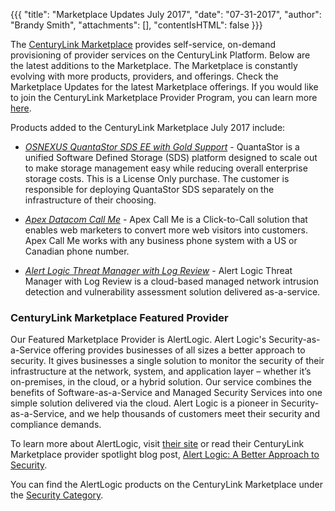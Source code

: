 {{{
"title": "Marketplace Updates July 2017",
"date": "07-31-2017",
"author": "Brandy Smith",
"attachments": [],
"contentIsHTML": false
}}}

The [CenturyLink Marketplace](https://www.ctl.io/marketplace/) provides self-service, on-demand provisioning of provider services on the CenturyLink Platform. Below are the latest additions to the Marketplace.
The Marketplace is constantly evolving with more products, providers, and offerings. Check the Marketplace Updates for the latest Marketplace offerings. If you would like to join the CenturyLink Marketplace Provider Program, you can learn more [here](https://www.ctl.io/marketplace-program/).

Products added to the CenturyLink Marketplace July 2017 include:


* [*OSNEXUS QuantaStor SDS EE with Gold Support*](https://www.ctl.io/marketplace/partner/ZV5T/product/QuantaStor%20SDS%20with%20Gold%20Support%20%20%28License%20Only%29/) - QuantaStor is a unified Software Defined Storage (SDS) platform designed to scale out to make storage management easy while reducing overall enterprise storage costs. This is a License Only purchase. The customer is responsible for deploying QuantaStor SDS separately on the infrastructure of their choosing.

* [*Apex Datacom Call Me*](https://www.ctl.io/marketplace/partner/APEX/product/Call%20Me%20Express/) - Apex Call Me is a Click-to-Call solution that enables web marketers to convert more web visitors into customers. Apex Call Me works with any business phone system with a US or Canadian phone number.

* [*Alert Logic Threat Manager with Log Review*](https://www.ctl.io/marketplace/partner/PST/product/Alert%20Logic%20Log%20Manager%20with%20Log%20Review/) - Alert Logic Threat Manager with Log Review is a cloud-based managed network intrusion detection and vulnerability assessment solution delivered as-a-service.


### CenturyLink Marketplace Featured Provider

Our Featured Marketplace Provider is AlertLogic. Alert Logic's Security-as-a-Service offering provides businesses of all sizes a better approach to security. It gives businesses a single solution to monitor the security of their infrastructure at the network, system, and application layer – whether it’s on-premises, in the cloud, or a hybrid solution. Our service combines the benefits of Software-as-a-Service and Managed Security Services into one simple solution delivered via the cloud. Alert Logic is a pioneer in Security-as-a-Service, and we help thousands of customers meet their security and compliance demands.

To learn more about AlertLogic, visit [their site](https://www.alertlogic.com/) or read their CenturyLink Marketplace provider spotlight blog post, [Alert Logic: A Better Approach to Security](https://www.ctl.io/blog/post/alert-logic-a-better-approach-to-security/).

You can find the AlertLogic products on the CenturyLink Marketplace under the [Security Category](https://www.ctl.io/marketplace/#Security).
